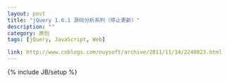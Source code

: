 ```yaml
---
layout: post
title: "jQuery 1.6.1 源码分析系列（停止更新）"
description: ""
category: 原创
tags: [jQuery, JavaScript, Web]

link: http://www.cnblogs.com/nuysoft/archive/2011/11/14/2248023.html
---
```

{% include JB/setup %}
